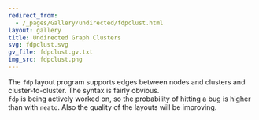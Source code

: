 ```yaml
---
redirect_from:
  - /_pages/Gallery/undirected/fdpclust.html
layout: gallery
title: Undirected Graph Clusters
svg: fdpclust.svg
gv_file: fdpclust.gv.txt
img_src: fdpclust.png
---
```

The `fdp` layout program supports edges between nodes and clusters
and cluster-to-cluster.  The syntax is fairly obvious.  
`fdp` is being actively worked on, so the probability of hitting a
bug is higher than with `neato`. Also the quality of the layouts will
be improving. 
